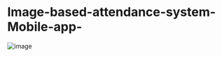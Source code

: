 # Image-based-attendance-system-Mobile-app-

![image](https://github.com/salman-aziz-4425/Image-based-attendance-system-Mobile-app-/assets/85288719/096a394a-1407-45d8-b480-3a4b71863b2b)

